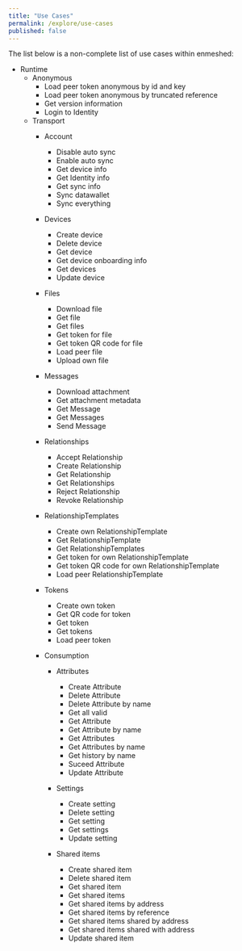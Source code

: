 ```yaml
---
title: "Use Cases"
permalink: /explore/use-cases
published: false
---
```


The list below is a non-complete list of use cases within enmeshed:

- Runtime
  - Anonymous
    - Load peer token anonymous by id and key
    - Load peer token anonymous by truncated reference
    - Get version information
    - Login to Identity
  - Transport
    - Account
      - Disable auto sync
      - Enable auto sync
      - Get device info
      - Get Identity info
      - Get sync info
      - Sync datawallet
      - Sync everything
    - Devices
      - Create device
      - Delete device
      - Get device
      - Get device onboarding info
      - Get devices
      - Update device
    - Files
      - Download file
      - Get file
      - Get files
      - Get token for file
      - Get token QR code for file
      - Load peer file
      - Upload own file
    - Messages
      - Download attachment
      - Get attachment metadata
      - Get Message
      - Get Messages
      - Send Message
    - Relationships
      - Accept Relationship
      - Create Relationship
      - Get Relationship
      - Get Relationships
      - Reject Relationship
      - Revoke Relationship
    - RelationshipTemplates
      - Create own RelationshipTemplate
      - Get RelationshipTemplate
      - Get RelationshipTemplates
      - Get token for own RelationshipTemplate
      - Get token QR code for own RelationshipTemplate
      - Load peer RelationshipTemplate
    - Tokens
      - Create own token
      - Get QR code for token
      - Get token
      - Get tokens
      - Load peer token

    - Consumption
      - Attributes
        - Create Attribute
        - Delete Attribute
        - Delete Attribute by name
        - Get all valid
        - Get Attribute
        - Get Attribute by name
        - Get Attributes
        - Get Attributes by name
        - Get history by name
        - Suceed Attribute
        - Update Attribute

      - Settings
        - Create setting
        - Delete setting
        - Get setting
        - Get settings
        - Update setting

      - Shared items
        - Create shared item
        - Delete shared item
        - Get shared item
        - Get shared items
        - Get shared items by address
        - Get shared items by reference
        - Get shared items shared by address
        - Get shared items shared with address
        - Update shared item
